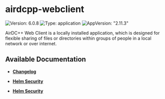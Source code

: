 # airdcpp-webclient

![Version: 6.0.8](https://img.shields.io/badge/Version-6.0.8-informational?style=flat-square) ![Type: application](https://img.shields.io/badge/Type-application-informational?style=flat-square) ![AppVersion: "2.11.3"](https://img.shields.io/badge/AppVersion-"2.11.3"-informational?style=flat-square)

AirDC++ Web Client is a locally installed application, which is designed for flexible sharing of files or directories within groups of people in a local network or over internet.

## Available Documentation

- [**Changelog**](CHANGELOG)

- [**Helm Security**](container-security)

- [**Helm Security**](helm-security)

